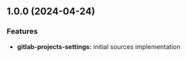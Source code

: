 
<a name="1.0.0"></a>
## 1.0.0 (2024-04-24)

### Features

* **gitlab-projects-settings:** initial sources implementation

